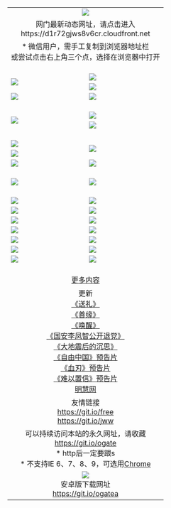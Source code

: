 ﻿<table>
  <tr></tr>
  <tr><td colspan=2 align=center><img src="https://cloud.githubusercontent.com/assets/11880933/13434984/f430fae2-e012-11e5-814f-c2df1e82b247.jpg" /></td></tr>
  <tr><td colspan=2 align=center>网门最新动态网址，请点击进入
<br>https://d1r72gjws8v6cr.cloudfront.net
    </td>
  </tr>
  <tr>
    <td colspan=2 align=center>* 微信用户，需手工复制到浏览器地址栏<br>或尝试点击右上角三个点，选择在浏览器中打开
    <!--br>* IE6打开动态网址须在选项中勾选TLS 1.0--></td>
  </tr>
  <tr height="20">
  <tr>
    <td rowspan=2><a href="https://d1r72gjws8v6cr.cloudfront.net/ogUP.aspx?name=11DKC.mp4&list=11DKC" target="_blank"><img src="https://d1r72gjws8v6cr.cloudfront.net/Up/11DKC1.jpg" /></a></td> 
    <td><div><a href="https://d1r72gjws8v6cr.cloudfront.net/ogUP.aspx?name=LRWS.mp4&list=LRWS" target="_blank"><img src="https://d1r72gjws8v6cr.cloudfront.net/Up/LRWS.jpg" /></a></td>
   </tr>
  <tr>
    <td><a href="https://d1r72gjws8v6cr.cloudfront.net/ogNiceVedio.aspx" target="_blank"><img src="https://d1r72gjws8v6cr.cloudfront.net/Up/11TGKDY.jpg" /></a></td>
  </tr>
  <tr>
    <td><a href="https://d1r72gjws8v6cr.cloudfront.net/ogUP.aspx?name=_EA/%CA%AE%C4%EA.mp4&count=http://odisk.org/Up/_EA/%CA%AE%C4%EA.mp4;http://odisk.org/Up/_EE/%CC%CE%B8%E7%D9%A9%B5%E7%D3%B0%A3%BA%CA%AE%C4%EA.mp4|2|%CA%AE%C4%EA|%D5%FD%C6%AC;%CC%CE%B8%E7%D9%A9%B5%E7%D3%B0" target="_blank"><img src="https://d1r72gjws8v6cr.cloudfront.net/Up/_EA/%E5%8D%81%E5%B9%B4_135.jpg" /></a></td>
    <td><a href="https://d1r72gjws8v6cr.cloudfront.net/ogUP.aspx?name=_EC%C9%FA%CB%C0%D3%EB%C2%D6%BB%D8.mp4&count=http://v.ifeng.com/documentary/discovery/201501/039bdca9-5c34-4796-b332-43b8f831efce.shtml;http://v.ifeng.com/documentary/society/201501/030cc825-2840-4536-a0b8-416c88375055.shtml;http://v.ifeng.com/documentary/society/201501/03a412f8-32ec-4e18-81ba-98acf64ec1ca.shtml;http://v.ifeng.com/documentary/society/201501/03c58012-8e01-456a-9097-615b3b24a709.shtml|4|%C9%FA%CB%C0%D3%EB%C2%D6%BB%D8" target="_blank"><img src="https://d1r72gjws8v6cr.cloudfront.net/Up/_EC/%E7%94%9F%E6%AD%BB%E4%B8%8E%E8%BD%AE%E5%9B%9E_135.jpg" /></a></td>
  </tr>
  <tr height="20">
  <tr>
    <td rowspan=2><a href="https://d1r72gjws8v6cr.cloudfront.net/ogUP.aspx?name=4EE/DJ.mp4&list=4EEDJ" target="_blank"><img src="https://d1r72gjws8v6cr.cloudfront.net/Up/4EE/DJ140.jpg"/></a></td>
    <td><a href="https://d1r72gjws8v6cr.cloudfront.net/ogUP.aspx?name=4EE/ZG.mp4&list=4EEZG" target="_blank"><img src="https://d1r72gjws8v6cr.cloudfront.net/Up/4EE/ZG0.jpg"/></a></td>
    <!--td><a href="https://d1r72gjws8v6cr.cloudfront.net/ogUP.aspx?name=4EE/QQ.mp4&list=4EEQQ" target="_blank"><img src="https://d1r72gjws8v6cr.cloudfront.net/Up/4EE/QQ0.jpg"/></a></td>
    <td><a href="https://d1r72gjws8v6cr.cloudfront.net/ogUP.aspx?name=4EE/HQ.mp4&list=4EEHQ" target="_blank"><img src="https://d1r72gjws8v6cr.cloudfront.net/Up/4EE/HQ0.jpg"/></a></td-->
  </tr>
  <tr>
    <td><a href="https://d1r72gjws8v6cr.cloudfront.net/onCO.aspx?list=XWPL&mode=m" target="_blank"><img src="https://d1r72gjws8v6cr.cloudfront.net/Up/0WZTT.jpg" /></a></td> 
  </tr>
  <tr height="20">
  <tr>
    <td><a href="https://d1r72gjws8v6cr.cloudfront.net/ogUP.aspx?name=JQR.mp4&count=2" target="_blank"><img src="https://d1r72gjws8v6cr.cloudfront.net/Up/JQR.jpg" /></a></td>   
    <td rowspan=2><a href="https://d1r72gjws8v6cr.cloudfront.net/ogUP.aspx?name=JP.mp4&count=9" target="_blank"><img src="https://d1r72gjws8v6cr.cloudfront.net/Up/JP.jpg" /></td>
  </tr>
  <tr>
    <td><a href="https://d1r72gjws8v6cr.cloudfront.net/ogUP.aspx?name=WH.mp4" target="_blank"><img src="https://d1r72gjws8v6cr.cloudfront.net/Up/WH.jpg" /></a></td>
  </tr>
  <tr>
    <td><a href="https://d1r72gjws8v6cr.cloudfront.net/ogUP.aspx?name=SSZJ.mp4&list=SSZJ" target="_blank"><img src="https://d1r72gjws8v6cr.cloudfront.net/Up/SSZJ.jpg" /></a></td>
    <td><a href="https://d1r72gjws8v6cr.cloudfront.net/ogUP.aspx?name=WLSH.mp4&count=2" target="_blank"><img src="https://d1r72gjws8v6cr.cloudfront.net/Up/WLSH.jpg" /></a</td>
  </tr>
  <tr height="20">
  <tr>
    <td><a href="https://d1r72gjws8v6cr.cloudfront.net/ogUP.aspx?name=ZY.mp4&count=2015|16" target="_blank"><img src="https://d1r72gjws8v6cr.cloudfront.net/Up/ZY.jpg" /></a</td>
    <td><a href="https://d1r72gjws8v6cr.cloudfront.net/ogUP.aspx?name=XTFY.mp4&count=B|2,A|24" target="_blank"><img src="https://d1r72gjws8v6cr.cloudfront.net/Up/XTFY.jpg" /></a></td>
  </tr>
  <tr height="20">
  </tr>
  <!--tr>
    <td><a href="https://d1r72gjws8v6cr.cloudfront.net/ogUP.aspx?name=4EE/GX.mp4&list=4EEGX" target="_blank"><img src="https://d1r72gjws8v6cr.cloudfront.net/Up/4EE/GX0.jpg"/></a></td>
    <td><a href="https://d1r72gjws8v6cr.cloudfront.net/ogUP.aspx?name=4EE/HD.mp4&list=4EEHD" target="_blank"><img src="https://d1r72gjws8v6cr.cloudfront.net/Up/4EE/HD0.jpg"/></a></td>
  </tr>
  <tr>
    <td><a href="https://d1r72gjws8v6cr.cloudfront.net/ogUP.aspx?name=4EE/TX.mp4&list=4EETX" target="_blank"><img src="https://d1r72gjws8v6cr.cloudfront.net/Up/4EE/TX0.jpg"/></a></td>
    <td><a href="https://d1r72gjws8v6cr.cloudfront.net/ogUP.aspx?name=4EE/WZ.mp4&list=4EEWZ" target="_blank"><img src="https://d1r72gjws8v6cr.cloudfront.net/Up/4EE/WZ0.jpg"/></a></td>
  </tr-->
  <tr>
    <td><a href="https://d1r72gjws8v6cr.cloudfront.net/onUP.aspx?name=https://d1ni6yqhqrtjo7.cloudfront.net/" target="_blank"><img src="https://d1r72gjws8v6cr.cloudfront.net/Up/0DTW.jpg"/></a></td>
    <td><a href="https://d1r72gjws8v6cr.cloudfront.net/onUP.aspx?name=https://d240ns8up8earz.cloudfront.net/acenter/" target="_blank"><img src="https://d1r72gjws8v6cr.cloudfront.net/Up/0TDW.jpg" /></a></td>
  </tr>
  <tr>
    <td><a href="https://d1r72gjws8v6cr.cloudfront.net/onUP.aspx?name=https://d4508d6vomz2p.cloudfront.net/gb/nsc413.htm" target="_blank"><img src="https://d1r72gjws8v6cr.cloudfront.net/Up/0DJY.jpg" /></a></td>
    <td><a href="https://d1r72gjws8v6cr.cloudfront.net/onUP.aspx?name=https://d4apjbhkuxer1.cloudfront.net/xtr/gb/prog204.html" target="_blank"><img src="https://d1r72gjws8v6cr.cloudfront.net/Up/0XTR.jpg" /></a></td>
  </tr>
  <tr>
    <td><a href="https://d1r72gjws8v6cr.cloudfront.net/onUP.aspx?name=https://d3aj00iefsmfgc.cloudfront.net/" target="_blank"><img src="https://d1r72gjws8v6cr.cloudfront.net/Up/0MHW.jpg" /></a></td>
    <td><a href="https://d1r72gjws8v6cr.cloudfront.net/onUP.aspx?name=https://d20wz7qt14x5d2.cloudfront.net/" target="_blank"><img src="https://d1r72gjws8v6cr.cloudfront.net/Up/0ZJW.jpg" /></a></td>
  </tr>
  <tr>
    <td><a href="https://d1r72gjws8v6cr.cloudfront.net/ogUP.aspx?name=0FG.zip" target="_blank"><img src="https://d1r72gjws8v6cr.cloudfront.net/Up/0FG.jpg" /></a></td>
    <td><a href="https://d1r72gjws8v6cr.cloudfront.net/ogUP.aspx?name=0FGA.apk" target="_blank"><img src="https://d1r72gjws8v6cr.cloudfront.net/Up/0FGA.jpg" /></a></td>
  </tr>
  <tr>
    <td><a href="https://d1r72gjws8v6cr.cloudfront.net/ogUP.aspx?name=0U.zip" target="_blank"><img src="https://d1r72gjws8v6cr.cloudfront.net/Up/0U.jpg" /></a></td>
    <td><a href="https://d1r72gjws8v6cr.cloudfront.net/ogUP.aspx?name=0UA.apk" target="_blank"><img src="https://d1r72gjws8v6cr.cloudfront.net/Up/0UA.jpg" /></a></td>
  </tr>
  <tr>
    <td><a href="https://d1r72gjws8v6cr.cloudfront.net/ogUP.aspx?name=0iPPOTV.zip" target="_blank"><img src="https://d1r72gjws8v6cr.cloudfront.net/Up/0iPPOTV.jpg" /></a></td>
    <td><a href="https://d1r72gjws8v6cr.cloudfront.net/ogUP.aspx?name=0iNTD.apk" target="_blank"><img src="https://d1r72gjws8v6cr.cloudfront.net/Up/0iNTD.jpg" /></a></td>
  </tr>
  <!--tr>
    <td><a href="https://d1r72gjws8v6cr.cloudfront.net/ogNice.aspx" target="_blank"><img src="https://d1r72gjws8v6cr.cloudfront.net/Up/0WCYY.jpg" /></a></td>
    <td><a href="https://d1r72gjws8v6cr.cloudfront.net/onCO.aspx?list=XWPL&mode=m" target="_blank"><img src="https://d1r72gjws8v6cr.cloudfront.net/Up/0WZTT.jpg" /></a></td> 
  </tr-->
  <tr>
    <td><a href="https://d1r72gjws8v6cr.cloudfront.net/ogDY.aspx" target="_blank"><img src="https://d1r72gjws8v6cr.cloudfront.net/Up/0FK.jpg" /></a></td>
    <td><a href="https://d1r72gjws8v6cr.cloudfront.net/ogST.aspx" target="_blank"><img src="https://d1r72gjws8v6cr.cloudfront.net/Up/0ST.jpg" /></a></td> 
  </tr>
  <tr height="20">
  <tr>
    <td colspan=2 align=center><a href="https://d1r72gjws8v6cr.cloudfront.net/ogNice.aspx">更多内容</a>
    </td>
  </tr>
  <tr>
    <td colspan=2 align=center>更新<br>
      <a href="https://d1r72gjws8v6cr.cloudfront.net/ogUP.aspx?name=4ESL.mp4" target="_blank">《送礼》</a><br>
      <a href="https://d1r72gjws8v6cr.cloudfront.net/ogUP.aspx?name=4ESY.mp4" target="_blank">《善缘》</a><br>
      <a href="https://d1r72gjws8v6cr.cloudfront.net/ogUP.aspx?name=4EHX.mp4" target="_blank">《唤醒》</a><br>
      <a href="https://d1r72gjws8v6cr.cloudfront.net/ogUP.aspx?name=4LFZ.mp4" target="_blank">《国安李凤智公开退党》</a><br>
      <a href="https://d1r72gjws8v6cr.cloudfront.net/ogUP.aspx?name=4DDZHDCS.mp4" target="_blank">《大地震后的沉思》</a><br>
      <a href="https://d1r72gjws8v6cr.cloudfront.net/ogUP.aspx?name=11ZYZG0.mp4" target="_blank">《自由中国》预告片</a><br>
      <a href="https://d1r72gjws8v6cr.cloudfront.net/ogUP.aspx?name=11XR.mp4" target="_blank">《血刃》预告片</a><br>
      <a href="https://d1r72gjws8v6cr.cloudfront.net/ogUP.aspx?name=11NYZX.mp4&count=2" target="_blank">《难以置信》预告片</a><br>
      <a href="https://d1r72gjws8v6cr.cloudfront.net/onUP.aspx?name=https://www.minghui.org/" target="_blank">明慧网</a>
    </td>
  </tr>
  <tr>
    <td colspan=2 align=center>友情链接<br>
      <a href="https://git.io/free" target="_blank">https://git.io/free</a><br>
      <a href="https://git.io/jww" target="_blank">https://git.io/jww</a>
    </td>
  </tr>
  <tr>
    <td colspan=2 align=center>可以持续访问本站的永久网址，请收藏<br/><a href="https://git.io/ogate" target="_blank">https://git.io/ogate</a><br/>* http后一定要跟s<br/>* 不支持IE 6、7、8、9，可选用<a href="https://d1r72gjws8v6cr.cloudfront.net/ogUP.aspx?name=0ChromePortable.zip">Chrome</a></td>
  </tr>
  <tr>
    <td colspan=2 align=center><a href="https://d1r72gjws8v6cr.cloudfront.net/ogUP.aspx?name=0oGate.apk" target="_blank"><img src="https://cloud.githubusercontent.com/assets/11880933/13720399/75e143ee-e842-11e5-9f0a-1421f423c80f.jpg" /></a><br>安卓版下载网址<br><a href="https://git.io/ogatea">https://git.io/ogatea</a></td>
  </tr>
  <!--tr>
    <td colspan=2 align=center>可能失效的动态网址
    </td>
  </tr-->
</table>
